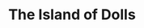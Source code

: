 ---
layout: credit-info
headerstatus: shunk-header
title: The Island of Dolls
iden: theislandofdolls
showreel_weight: 65
credits_weight: 100
thumbnail: /assets/img/credits-grid/the-island-of-dolls.jpg
image: /assets/img/credits-grid/opengraph/the-island-of-dolls.jpg
image_size: 3
category: credits
role: Composer
type: Feature Film
imdb: http://www.imdb.com/title/tt4423788
sample: assets/media/the_island_of_the_dolls_60s
genre: Horror/Mystery
director: Javier Solorzano Casarin
producers: Christian Mejia Acosta, SJ Evans & Emma Raine Walker
synopsis: After the mysterious 1950's murders which happened upon the infamous 'Island of the Dolls', a modern-day British journalist, Emily has been assigned to research and uncover the truth of the unspoken event.
---